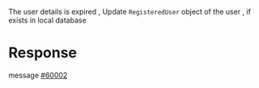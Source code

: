 The user details is expired , Update ```RegisteredUser``` object of the user , if exists in local database

# Response
message [#60002](../proto/README.md#action_60002)


